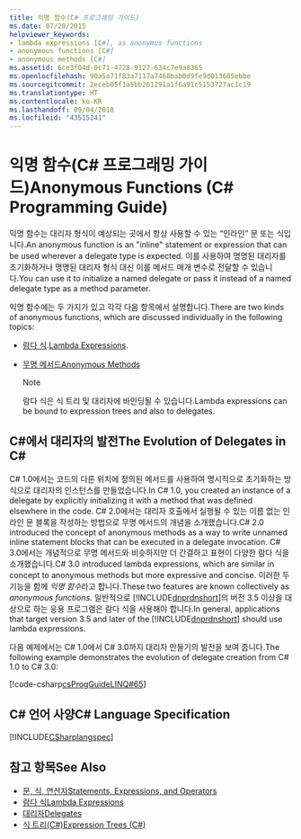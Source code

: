 ```yaml
---
title: 익명 함수(C# 프로그래밍 가이드)
ms.date: 07/20/2015
helpviewer_keywords:
- lambda expressions [C#], as anonymus functions
- anonymous functions [C#]
- anonymous methods [C#]
ms.assetid: 6ce3f04d-0c71-4728-9127-634c7e9a8365
ms.openlocfilehash: 90a5a71f83a7117a7468bab0d9fe9d013685ebbe
ms.sourcegitcommit: 2eceb05f1a5bb261291a1f6a91c5153727ac1c19
ms.translationtype: HT
ms.contentlocale: ko-KR
ms.lasthandoff: 09/04/2018
ms.locfileid: "43515241"
---
```

# <a name="anonymous-functions-c-programming-guide"></a><span data-ttu-id="0a370-102">익명 함수(C# 프로그래밍 가이드)</span><span class="sxs-lookup"><span data-stu-id="0a370-102">Anonymous Functions (C# Programming Guide)</span></span>
<span data-ttu-id="0a370-103">익명 함수는 대리자 형식이 예상되는 곳에서 항상 사용할 수 있는 “인라인” 문 또는 식입니다.</span><span class="sxs-lookup"><span data-stu-id="0a370-103">An anonymous function is an "inline" statement or expression that can be used wherever a delegate type is expected.</span></span> <span data-ttu-id="0a370-104">이를 사용하여 명명된 대리자를 초기화하거나 명명된 대리자 형식 대신 이를 메서드 매개 변수로 전달할 수 있습니다.</span><span class="sxs-lookup"><span data-stu-id="0a370-104">You can use it to initialize a named delegate or pass it instead of a named delegate type as a method parameter.</span></span>  
  
 <span data-ttu-id="0a370-105">익명 함수에는 두 가지가 있고 각각 다음 항목에서 설명합니다.</span><span class="sxs-lookup"><span data-stu-id="0a370-105">There are two kinds of anonymous functions, which are discussed individually in the following topics:</span></span>  
  
-   <span data-ttu-id="0a370-106">[람다 식](../../../csharp/programming-guide/statements-expressions-operators/lambda-expressions.md).</span><span class="sxs-lookup"><span data-stu-id="0a370-106">[Lambda Expressions](../../../csharp/programming-guide/statements-expressions-operators/lambda-expressions.md).</span></span>  
  
-   [<span data-ttu-id="0a370-107">무명 메서드</span><span class="sxs-lookup"><span data-stu-id="0a370-107">Anonymous Methods</span></span>](../../../csharp/programming-guide/statements-expressions-operators/anonymous-methods.md)  
  
    > [!NOTE]
    >  <span data-ttu-id="0a370-108">람다 식은 식 트리 및 대리자에 바인딩될 수 있습니다.</span><span class="sxs-lookup"><span data-stu-id="0a370-108">Lambda expressions can be bound to expression trees and also to delegates.</span></span>  
  
## <a name="the-evolution-of-delegates-in-c"></a><span data-ttu-id="0a370-109">C#에서 대리자의 발전</span><span class="sxs-lookup"><span data-stu-id="0a370-109">The Evolution of Delegates in C#</span></span>  
 <span data-ttu-id="0a370-110">C# 1.0에서는 코드의 다른 위치에 정의된 메서드를 사용하여 명시적으로 초기화하는 방식으로 대리자의 인스턴스를 만들었습니다.</span><span class="sxs-lookup"><span data-stu-id="0a370-110">In C# 1.0, you created an instance of a delegate by explicitly initializing it with a method that was defined elsewhere in the code.</span></span> <span data-ttu-id="0a370-111">C# 2.0에서는 대리자 호출에서 실행될 수 있는 이름 없는 인라인 문 블록을 작성하는 방법으로 무명 메서드의 개념을 소개했습니다.</span><span class="sxs-lookup"><span data-stu-id="0a370-111">C# 2.0 introduced the concept of anonymous methods as a way to write unnamed inline statement blocks that can be executed in a delegate invocation.</span></span> <span data-ttu-id="0a370-112">C# 3.0에서는 개념적으로 무명 메서드와 비슷하지만 더 간결하고 표현이 다양한 람다 식을 소개했습니다.</span><span class="sxs-lookup"><span data-stu-id="0a370-112">C# 3.0 introduced lambda expressions, which are similar in concept to anonymous methods but more expressive and concise.</span></span> <span data-ttu-id="0a370-113">이러한 두 기능을 함께 *익명 함수*라고 합니다.</span><span class="sxs-lookup"><span data-stu-id="0a370-113">These two features are known collectively as *anonymous functions*.</span></span> <span data-ttu-id="0a370-114">일반적으로 [!INCLUDE[dnprdnshort](~/includes/dnprdnshort-md.md)]의 버전 3.5 이상을 대상으로 하는 응용 프로그램은 람다 식을 사용해야 합니다.</span><span class="sxs-lookup"><span data-stu-id="0a370-114">In general, applications that target version 3.5 and later of the [!INCLUDE[dnprdnshort](~/includes/dnprdnshort-md.md)] should use lambda expressions.</span></span>  
  
 <span data-ttu-id="0a370-115">다음 예제에서는 C# 1.0에서 C# 3.0까지 대리자 만들기의 발전을 보여 줍니다.</span><span class="sxs-lookup"><span data-stu-id="0a370-115">The following example demonstrates the evolution of delegate creation from C# 1.0 to C# 3.0:</span></span>  
  
 [!code-csharp[csProgGuideLINQ#65](../../../csharp/programming-guide/arrays/codesnippet/CSharp/anonymous-functions_1.cs)]  
  
## <a name="c-language-specification"></a><span data-ttu-id="0a370-116">C# 언어 사양</span><span class="sxs-lookup"><span data-stu-id="0a370-116">C# Language Specification</span></span>  
 [!INCLUDE[CSharplangspec](~/includes/csharplangspec-md.md)]  
  
## <a name="see-also"></a><span data-ttu-id="0a370-117">참고 항목</span><span class="sxs-lookup"><span data-stu-id="0a370-117">See Also</span></span>

- [<span data-ttu-id="0a370-118">문, 식, 연산자</span><span class="sxs-lookup"><span data-stu-id="0a370-118">Statements, Expressions, and Operators</span></span>](../../../csharp/programming-guide/statements-expressions-operators/index.md)  
- [<span data-ttu-id="0a370-119">람다 식</span><span class="sxs-lookup"><span data-stu-id="0a370-119">Lambda Expressions</span></span>](../../../csharp/programming-guide/statements-expressions-operators/lambda-expressions.md)  
- [<span data-ttu-id="0a370-120">대리자</span><span class="sxs-lookup"><span data-stu-id="0a370-120">Delegates</span></span>](../../../csharp/programming-guide/delegates/index.md)  
- [<span data-ttu-id="0a370-121">식 트리(C#)</span><span class="sxs-lookup"><span data-stu-id="0a370-121">Expression Trees (C#)</span></span>](../concepts/expression-trees/index.md)  
